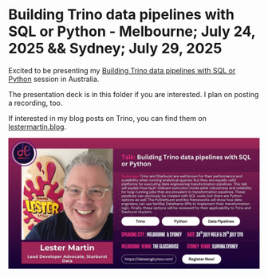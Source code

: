 # Building Trino data pipelines with SQL or Python - Melbourne; July 24, 2025 && Sydney; July 29, 2025

Excited to be presenting my [Building Trino data pipelines with SQL or Python](https://dataengbytes.com/sessions/S0018) session in Australia.

The presentation deck is in this folder if you are interested. I plan on posting a recording, too.

If interested in my blog posts on Trino, you can find them on [lestermartin.blog](https://lestermartin.blog/tag/trino/).

![Talk abstract](./Lester_Martin_Talk_B1.png "Talk abstract")
